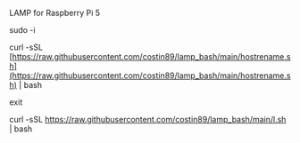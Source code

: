 LAMP for Raspberry Pi 5

sudo -i 

curl -sSL [https://raw.githubusercontent.com/costin89/lamp_bash/main/hostrename.sh](https://raw.githubusercontent.com/costin89/lamp_bash/main/hostrename.sh) | bash 

exit

curl -sSL https://raw.githubusercontent.com/costin89/lamp_bash/main/l.sh | bash
